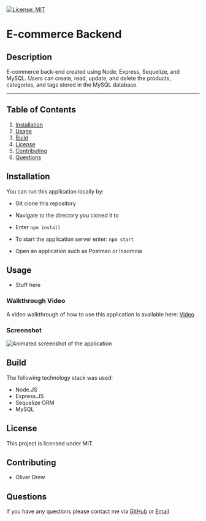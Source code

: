 [![License: MIT](https://img.shields.io/badge/License-MIT-yellow.svg)](https://opensource.org/licenses/MIT)

# E-commerce Backend

## Description

E-commerce back-end created using Node, Express, Sequelize, and MySQL. Users can create, read, update, and delete the products, categories, and tags stored in the MySQL database.

---

## Table of Contents

1. [Installation](#installation)
2. [Usage](#usage)
3. [Build](#build)
4. [License](#license)
5. [Contributing](#contributing)
6. [Questions](#questions)

## Installation

You can run this application locally by:

- Git clone this repository
- Navigate to the directory you cloned it to
- Enter `npm install`
- To start the application server enter: `npm start`

- Open an application such as Postman or Insomnia

## Usage

- Stuff here

### Walkthrough Video

A video walkthrough of how to use this application is available here: [Video](https://drive.google.com/file/d/1-j5bQotIcCni0wdGAKZq7w4ioy1kyJdV/view?usp=sharing)

### Screenshot

![Animated screenshot of the application](./assets/animated-screenshot.gif)

## Build

The following technology stack was used:

- Node.JS
- Express.JS
- Sequelize ORM
- MySQL

## License

This project is licensed under MIT.

## Contributing

- Oliver Drew

## Questions

If you have any questions please contact me via [GitHub](https://github.com/oli-drew) or [Email](mailto:oli-webdev@protonmail.com)
